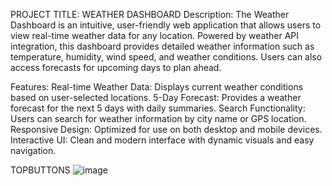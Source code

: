 PROJECT TITLE: WEATHER DASHBOARD
Description:
The Weather Dashboard is an intuitive, user-friendly web application that allows users to view real-time weather data for any location. Powered by weather API integration, this dashboard provides detailed weather information such as temperature, humidity, wind speed, and weather conditions. Users can also access forecasts for upcoming days to plan ahead.

Features:
Real-time Weather Data: Displays current weather conditions based on user-selected locations.
5-Day Forecast: Provides a weather forecast for the next 5 days with daily summaries.
Search Functionality: Users can search for weather information by city name or GPS location.
Responsive Design: Optimized for use on both desktop and mobile devices.
Interactive UI: Clean and modern interface with dynamic visuals and easy navigation.

TOPBUTTONS
![image](https://github.com/user-attachments/assets/02547387-e466-4851-9a93-df2c192bb24e)
